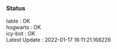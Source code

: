 ### Status


table : OK  
hogwarts : OK  
icy-bot : OK  
Latest Update : 2022-01-17 16:11:21.168226

